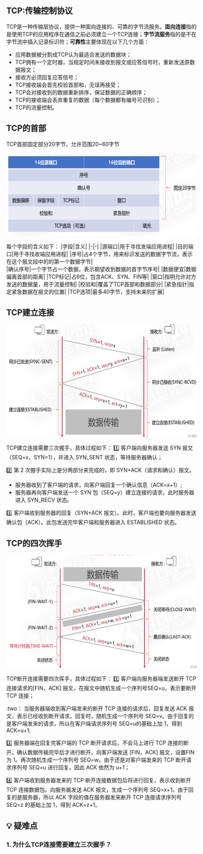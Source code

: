 ## TCP:传输控制协议
TCP是一种传输层协议，提供一种面向连接的、可靠的字节流服务。**面向连接**指的是使用TCP的应用程序在通信之前必须建立一个TCP连接；**字节流服务**指的是不在字节流中插入记录标识符；**可靠性**主要体现在以下几个方面：
- 应用数据被分割成TCP认为最适合发送的数据块；
- TCP拥有一个定时器，当规定时间未接收到报文或应答信号时，重新发送原数据报文；
- 接收方必须回复应答信号；
- TCP接收端会首先校验首部和，无误再接受；
- TCP会对接收到的数据重新排序，保证数据的正确顺序；
- TCP的接收端会丢弃重复的数据（每个数据都有编号可识别）；
- TCP的流量控制。

## TCP的首部
TCP首部固定部分20字节，允许范围20~60字节
<div align=left><img width="520" height="220" src="./images/TCP首部.PNG"/></div>

每个字段的含义如下：
|字段|含义|
|-|-|
|源端口|用于寻找发端应用进程|
|目的端口|用于寻找收端应用进程|
|序号|占4个字节，用来标识发送的数据字节流，表示在这个报文段中的的第一个数据字节|  
|确认序号|一个字节占一个数据，表示期望收到数据的首字节序号|
|数据便宜|数据偏离首部的距离|
|TCP标记|占6位，包含ACK、SYN、FIN等|
|窗口|指明允许对方发送的数据量，用于流量控制|
|校验和|覆盖了TCP首部和数据部分|
|紧急指针|指定紧急数据在报文的位置|
|TCP选项|最多40字节，支持未来的扩展|

## TCP建立连接
<div align=left><img width="720" height="300" src="./images/TCP建立连接.PNG"/></div> 

TCP建立连接需要三次握手，具体过程如下：
:one:  客户端向服务器发送 SYN 报文（SEQ=x，SYN=1），并进入 SYN_SENT 状态，等待服务器确认；

:two:  第 2 次握手实际上是分两部分来完成的，即 SYN+ACK（请求和确认）报文。
  - 服务器收到了客户端的请求，向客户端回复一个确认信息（ACK=x+1）;
  - 服务器再向客户端发送一个 SYN 包（SEQ=y）建立连接的请求，此时服务器进入 SYN_RECV 状态。

:three:  客户端收到服务器的回复（SYN+ACK 报文）。此时，客户端也要向服务器发送确认包（ACK）。此包发送完毕客户端和服务器进入 ESTABLISHED 状态。

## TCP的四次挥手
<div align=left><img width="720" height="300" src="./images/TCP断开连接.PNG"/></div>   

TCP断开连接需要四次挥手，具体过程如下：
:one:  客户端向服务器端发送断开 TCP 连接请求的[FIN，ACK] 报文，在报文中随机生成一个序列号SEQ=u，表示要断开 TCP 连接；

:two： 当服务器端收到客户端发来的断开 TCP 连接的请求后，回复发送 ACK 报文，表示已经收到断开请求。回复时，随机生成一个序列号 SEQ=v。由于回复的是客户端发来的请求，所以在客户端请求序列号 SEQ=u的基础上加 1，得到 ACK=u+1;

:three: 服务器端在回复完客户端的 TCP 断开请求后，不会马上进行 TCP 连接的断开。确认数据传输完毕后才进行断开，向客户端发送 [FIN，ACK] 报文，设置FIN为 1。再次随机生成一个序列号 SEQ=w。由于还是对客户端发来的 TCP 断开请求序列号 SEQ=u 进行回复，因此 ACK 依然为 u+1；

:four: 客户端收到服务器发来的 TCP 断开连接数据包后将进行回复，表示收到断开 TCP 连接数据包。向服务器发送 ACK 报文，生成一个序列号 SEQ=x+1。由于回复的是服务器，所以 ACK 字段的值在服务器发来断开 TCP 连接请求序列号 SEQ=z 的基础上加 1，得到 ACK=z+1。



## :bulb:    疑难点
### 1. 为什么TCP连接需要建立三次握手？





